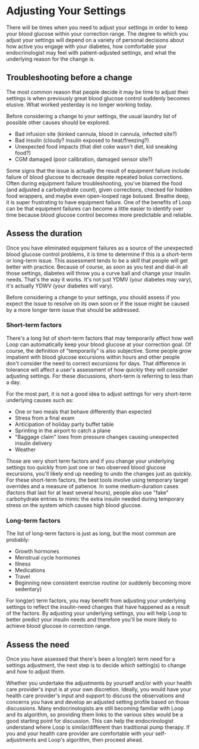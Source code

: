 # Adjusting Your Settings

There will be times when you need to adjust your settings in order to keep your blood glucose within your correction range. The degree to which you adjust your settings will depend on a variety of personal decisions about how active you engage with your diabetes, how comfortable your endocrinologist may feel with patient-adjusted settings, and what the underlying reason for the change is.

## Troubleshooting before a change

The most common reason that people decide it may be time to adjust their settings is when previously great blood glucose control suddenly becomes elusive. What worked yesterday is no longer working today.

Before considering a change to your settings, the usual laundry list of possible other causes should be explored.

* Bad infusion site (kinked cannula, blood in cannula, infected site?)
* Bad insulin (cloudy? insulin exposed to heat/freezing?)
* Unexpected food impacts (that diet coke wasn't diet, kid sneaking food?)
* CGM damaged (poor calibration, damaged sensor site?)

Some signs that the issue is actually the result of equipment failure include failure of blood glucose to decrease despite repeated bolus corrections. Often during equipment failure troubleshooting, you've blamed the food (and adjusted a carbohydrate count), given corrections, checked for hidden food wrappers, and maybe even open-looped rage bolused.  Breathe deep, it is super frustrating to have equipment failure. One of the benefits of Loop can be that equipment failures can become a little easier to identify over time because blood glucose control becomes more predictable and reliable.

## Assess the duration
Once you have eliminated equipment failures as a source of the unexpected blood glucose control problems, it is time to determine if this is a short-term or long-term issue. This assessment tends to be a skill that people will get better with practice. Because of course, as soon as you test and dial-in all those settings, diabetes will throw you a curve ball and change your insulin needs. That's the way it works. It's not just YDMV (your diabetes may vary), it's actually YDWV (your diabetes will vary).

Before considering a change to your settings, you should assess if you expect the issue to resolve on its own soon or if the issue might be caused by a more longer term issue that should be addressed.

### Short-term factors

 There's a long list of short-term factors that may temporarily affect how well Loop can automatically keep your blood glucose at your correction goal. Of course, the definition of "temporarily" is also subjective. Some people grow impatient with blood glucose excursions within hours and other people don't consider the need to correct excursions for days. That difference in tolerance will affect a user's assessment of how quickly they will consider adjusting settings. For these discussions, short-term is referring to less than a day.
 
 For the most part, it is not a good idea to adjust settings for very short-term underlying causes such as:
 
 * One or two meals that behave differently than expected
 * Stress from a final exam
 * Anticipation of holiday party buffet table
 * Sprinting in the airport to catch a plane
 * "Baggage claim" lows from pressure changes causing unexpected insulin delivery
 * Weather
 
 Those are very short term factors and if you change your underlying settings too quickly from just one or two observed blood glucose excursions, you'll likely end up needing to undo the changes just as quickly. For these short-term factors, the best tools involve using temporary target overrides and a measure of patience. In some medium-duration cases (factors that last for at least several hours), people also use "fake" carbohydrate entries to mimic the extra insulin needed during temporary stress on the system which causes high blood glucose. 

### Long-term factors

The list of long-term factors is just as long, but the most common are probably:

* Growth hormones
* Menstrual cycle hormones
* Illness
* Medications
* Travel
* Beginning new consistent exercise routine (or suddenly becoming more sedentary)

For long(er) term factors, you may benefit from adjusting your underlying settings to reflect the insulin-need changes that have happened as a result of the factors.  By adjusting your underlying settings, you will help Loop to better predict your insulin needs and therefore you'll be more likely to achieve blood glucose in correction range.

## Assess the need

Once you have assessed that there's been a long(er) term need for a settings adjustment, the next step is to decide *which* setting(s) to change and *how* to adjust them.

Whether you undertake the adjustments by yourself and/or with your health care provider's input is at your own discretion. Ideally, you would have your health care provider's input and support to discuss the observations and concerns you have and develop an adjusted setting profile based on those discussions. Many endocrinologists are still becoming familiar with Loop and its algorithm, so providing them links to the various sites would be a good starting point for discussion. This can help the endocrinologist understand where Loop is similar/different than traditional pump therapy. If you and your health care provider are comfortable with your self-adjustments and Loop's algorithm, then proceed ahead.


